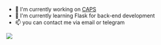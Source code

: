 - 🔭 I'm currently working on [CAPS](https://capsita.it/)
- 🌱 I'm currently learning Flask for back-end development
- 📫 you can contact me via email or telegram

![](https://github-readme-stats.vercel.app/api/top-langs/?username=Juro0&theme=dark&hide_border=false&include_all_commits=true&count_private=true&layout=compact)
